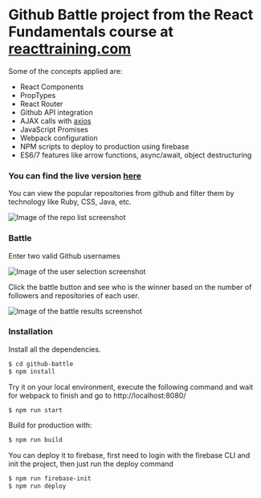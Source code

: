 Github Battle project from the React Fundamentals course at [reacttraining.com](https://reacttraining.com/)
======

Some of the concepts applied are:
- React Components
- PropTypes
- React Router
- Github API integration
- AJAX calls with [axios](https://github.com/mzabriskie/axios)
- JavaScript Promises
- Webpack configuration
- NPM scripts to deploy to production using firebase
- ES6/7 features like arrow functions, async/await, object destructuring

### You can find the live version [here](https://wb-github-battle.netlify.com/)

You can view the popular repositories from github and filter them by technology like Ruby, CSS, Java, etc.

![Image of the repo list screenshot](https://s20.postimg.org/w69icp2ct/popular-repos.jpg)

### Battle

Enter two valid Github usernames

![Image of the user selection screenshot](https://s20.postimg.org/43lj5kv8t/battle-setup.jpg)

Click the battle button and see who is the winner based on the number of followers and repositories of each user.

![Image of the battle results screenshot](https://s20.postimg.org/tnntc0gml/battle-results.jpg)

### Installation

Install all the dependencies.

```sh
$ cd github-battle
$ npm install
```

Try it on your local environment, execute the following command and wait for webpack to finish and go to http://localhost:8080/
```sh
$ npm run start
```

Build for production with:
```sh
$ npm run build
```

You can deploy it to firebase, first need to login with the firebase CLI and init the project, then just run the deploy command
```sh
$ npm run firebase-init
$ npm run deploy
```